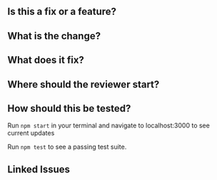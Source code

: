 ## Is this a fix or a feature?
## What is the change?
## What does it fix?
## Where should the reviewer start?
## How should this be tested?
Run `npm start` in your terminal and navigate to localhost:3000 to see current updates

Run `npm test` to see a passing test suite.

## Linked Issues
